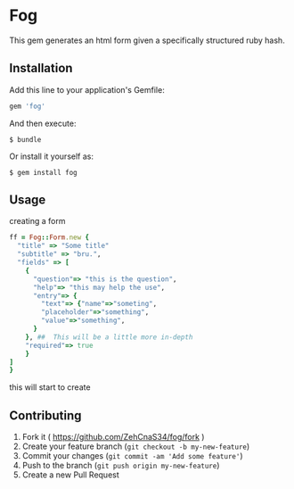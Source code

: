 # Fog

This gem generates an html form given a specifically structured ruby hash.


## Installation

Add this line to your application's Gemfile:

```ruby
gem 'fog'
```

And then execute:

    $ bundle

Or install it yourself as:

    $ gem install fog

## Usage

creating a form

```ruby
ff = Fog::Form.new {
  "title" => "Some title"
  "subtitle" => "bru.",
  "fields" => [
    {
      "question"=> "this is the question",
      "help"=> "this may help the use",
      "entry"=> {
        "text"=> {"name"=>"someting",
        "placeholder"=>"something",
        "value"=>"something",
      }
    }, ##  This will be a little more in-depth
    "required"=> true
    }
]
}
```

this will start to create

## Contributing

1. Fork it ( https://github.com/ZehCnaS34/fog/fork )
2. Create your feature branch (`git checkout -b my-new-feature`)
3. Commit your changes (`git commit -am 'Add some feature'`)
4. Push to the branch (`git push origin my-new-feature`)
5. Create a new Pull Request
